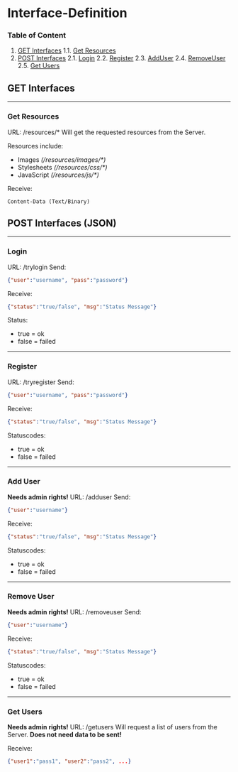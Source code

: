 # Interface-Definition
### Table of Content
1. [GET Interfaces](#get-interfaces)
 1.1. [Get Resources](#get-resources)
2. [POST Interfaces](#post-interfaces-json-)
 2.1. [Login](#login)
 2.2. [Register](#register)
 2.3. [AddUser](#add-user)
 2.4. [RemoveUser](#remove-user)
 2.5. [Get Users](#get-users)

## GET Interfaces
---
### Get Resources
URL: /resources/*
Will get the requested resources from the Server.

Resources include:
- Images _(/resources/images/*)_
- Stylesheets _(/resources/css/*)_
- JavaScript _(/resources/js/*)_

Receive:
```
Content-Data (Text/Binary)
```

## POST Interfaces (JSON)
---
### Login
URL: /trylogin
Send:
```json
{"user":"username", "pass":"password"}
```
Receive:
```json
{"status":"true/false", "msg":"Status Message"}
```
Status:
- true = ok
- false = failed

---
### Register
URL: /tryregister
Send:
```json
{"user":"username", "pass":"password"}
```
Receive:
```json
{"status":"true/false", "msg":"Status Message"}
```
Statuscodes:
- true = ok
- false = failed

---
### Add User
**Needs admin rights!**
URL: /adduser
Send:
```json
{"user":"username"}
```
Receive:
```json
{"status":"true/false", "msg":"Status Message"}
```
Statuscodes:
- true = ok
- false = failed

---
### Remove User
**Needs admin rights!**
URL: /removeuser
Send:
```json
{"user":"username"}
```
Receive:
```json
{"status":"true/false", "msg":"Status Message"}
```
Statuscodes:
- true = ok
- false = failed

---
### Get Users
**Needs admin rights!**
URL: /getusers
Will request a list of users from the Server.
**Does not need data to be sent!**

Receive:
```json
{"user1":"pass1", "user2":"pass2", ...}
```